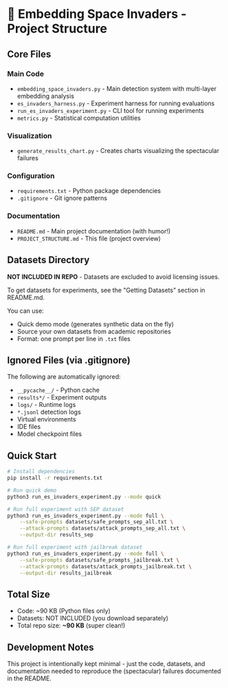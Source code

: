 # 👾 Embedding Space Invaders - Project Structure

## Core Files

### Main Code
- `embedding_space_invaders.py` - Main detection system with multi-layer embedding analysis
- `es_invaders_harness.py` - Experiment harness for running evaluations
- `run_es_invaders_experiment.py` - CLI tool for running experiments
- `metrics.py` - Statistical computation utilities

### Visualization
- `generate_results_chart.py` - Creates charts visualizing the spectacular failures

### Configuration
- `requirements.txt` - Python package dependencies
- `.gitignore` - Git ignore patterns

### Documentation
- `README.md` - Main project documentation (with humor!)
- `PROJECT_STRUCTURE.md` - This file (project overview)

## Datasets Directory

**NOT INCLUDED IN REPO** - Datasets are excluded to avoid licensing issues.

To get datasets for experiments, see the "Getting Datasets" section in README.md.

You can use:
- Quick demo mode (generates synthetic data on the fly)
- Source your own datasets from academic repositories
- Format: one prompt per line in `.txt` files

## Ignored Files (via .gitignore)

The following are automatically ignored:
- `__pycache__/` - Python cache
- `results*/` - Experiment outputs
- `logs/` - Runtime logs
- `*.jsonl` detection logs
- Virtual environments
- IDE files
- Model checkpoint files

## Quick Start

```bash
# Install dependencies
pip install -r requirements.txt

# Run quick demo
python3 run_es_invaders_experiment.py --mode quick

# Run full experiment with SEP dataset
python3 run_es_invaders_experiment.py --mode full \
    --safe-prompts datasets/safe_prompts_sep_all.txt \
    --attack-prompts datasets/attack_prompts_sep_all.txt \
    --output-dir results_sep

# Run full experiment with jailbreak dataset
python3 run_es_invaders_experiment.py --mode full \
    --safe-prompts datasets/safe_prompts_jailbreak.txt \
    --attack-prompts datasets/attack_prompts_jailbreak.txt \
    --output-dir results_jailbreak
```

## Total Size

- Code: ~90 KB (Python files only)
- Datasets: NOT INCLUDED (you download separately)
- Total repo size: **~90 KB** (super clean!)

## Development Notes

This project is intentionally kept minimal - just the code, datasets, and documentation needed to reproduce the (spectacular) failures documented in the README.
